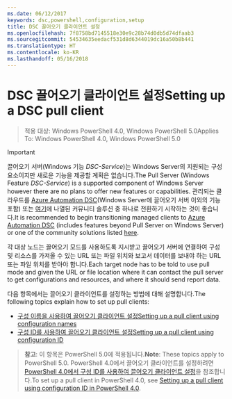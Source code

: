 ```yaml
---
ms.date: 06/12/2017
keywords: dsc,powershell,configuration,setup
title: DSC 끌어오기 클라이언트 설정
ms.openlocfilehash: 7f8758bd7145518e30e9c28b74d0db5d74dfaab3
ms.sourcegitcommit: 54534635eedacf531d8d6344019dc16a50b8b441
ms.translationtype: HT
ms.contentlocale: ko-KR
ms.lasthandoff: 05/16/2018
---
```

# <a name="setting-up-a-dsc-pull-client"></a><span data-ttu-id="f12dd-103">DSC 끌어오기 클라이언트 설정</span><span class="sxs-lookup"><span data-stu-id="f12dd-103">Setting up a DSC pull client</span></span>

> <span data-ttu-id="f12dd-104">적용 대상: Windows PowerShell 4.0, Windows PowerShell 5.0</span><span class="sxs-lookup"><span data-stu-id="f12dd-104">Applies To: Windows PowerShell 4.0, Windows PowerShell 5.0</span></span>

> [!IMPORTANT]
> <span data-ttu-id="f12dd-105">끌어오기 서버(Windows 기능 *DSC-Service*)는 Windows Server의 지원되는 구성 요소이지만 새로운 기능을 제공할 계획은 없습니다.</span><span class="sxs-lookup"><span data-stu-id="f12dd-105">The Pull Server (Windows Feature *DSC-Service*) is a supported component of Windows Server however there are no plans to offer new features or capabilities.</span></span> <span data-ttu-id="f12dd-106">관리되는 클라우드를 [Azure Automation DSC](/azure/automation/automation-dsc-getting-started)(Windows Server에 끌어오기 서버 이외의 기능 포함) 또는 [여기](pullserver.md#community-solutions-for-pull-service)에 나열된 커뮤니티 솔루션 중 하나로 전환하기 시작하는 것이 좋습니다.</span><span class="sxs-lookup"><span data-stu-id="f12dd-106">It is recommended to begin transitioning managed clients to [Azure Automation DSC](/azure/automation/automation-dsc-getting-started) (includes features beyond Pull Server on Windows Server) or one of the community solutions listed [here](pullserver.md#community-solutions-for-pull-service).</span></span>

<span data-ttu-id="f12dd-107">각 대상 노드는 끌어오기 모드를 사용하도록 지시받고 끌어오기 서버에 연결하여 구성 및 리소스를 가져올 수 있는 URL 또는 파일 위치와 보고서 데이터를 보내야 하는 URL 또는 파일 위치를 받아야 합니다.</span><span class="sxs-lookup"><span data-stu-id="f12dd-107">Each target node has to be told to use pull mode and given the URL or file location where it can contact the pull server to get configurations and resources, and where it should send report data.</span></span>

<span data-ttu-id="f12dd-108">다음 항목에서는 끌어오기 클라이언트를 설정하는 방법에 대해 설명합니다.</span><span class="sxs-lookup"><span data-stu-id="f12dd-108">The following topics explain how to set up pull clients:</span></span>

* [<span data-ttu-id="f12dd-109">구성 이름을 사용하여 끌어오기 클라이언트 설정</span><span class="sxs-lookup"><span data-stu-id="f12dd-109">Setting up a pull client using configuration names</span></span>](pullClientConfigNames.md)
* [<span data-ttu-id="f12dd-110">구성 ID를 사용하여 끌어오기 클라이언트 설정</span><span class="sxs-lookup"><span data-stu-id="f12dd-110">Setting up a pull client using configuration ID</span></span>](pullClientConfigID.md)

> <span data-ttu-id="f12dd-111">**참고**: 이 항목은 PowerShell 5.0에 적용됩니다.</span><span class="sxs-lookup"><span data-stu-id="f12dd-111">**Note**: These topics apply to PowerShell 5.0.</span></span> <span data-ttu-id="f12dd-112">PowerShell 4.0에서 끌어오기 클라이언트를 설정하려면 [PowerShell 4.0에서 구성 ID를 사용하여 끌어오기 클라이언트 설정](pullClientConfigID4.md)을 참조합니다.</span><span class="sxs-lookup"><span data-stu-id="f12dd-112">To set up a pull client in PowerShell 4.0, see [Setting up a pull client using configuration ID in PowerShell 4.0](pullClientConfigID4.md).</span></span>